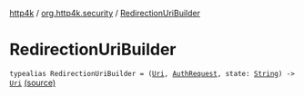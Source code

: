 [http4k](../index.md) / [org.http4k.security](index.md) / [RedirectionUriBuilder](./-redirection-uri-builder.md)

# RedirectionUriBuilder

`typealias RedirectionUriBuilder = (`[`Uri`](../org.http4k.core/-uri/index.md)`, `[`AuthRequest`](../org.http4k.security.oauth.server/-auth-request/index.md)`, state: `[`String`](https://kotlinlang.org/api/latest/jvm/stdlib/kotlin/-string/index.html)`) -> `[`Uri`](../org.http4k.core/-uri/index.md) [(source)](https://github.com/http4k/http4k/blob/master/http4k-security-oauth/src/main/kotlin/org/http4k/security/OAuthRedirectBuilder.kt#L8)